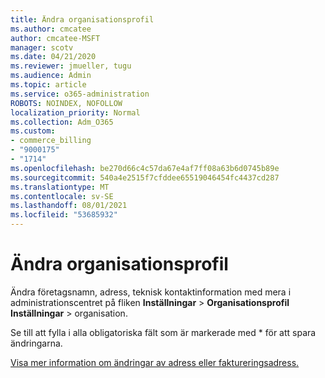 ```yaml
---
title: Ändra organisationsprofil
ms.author: cmcatee
author: cmcatee-MSFT
manager: scotv
ms.date: 04/21/2020
ms.reviewer: jmueller, tugu
ms.audience: Admin
ms.topic: article
ms.service: o365-administration
ROBOTS: NOINDEX, NOFOLLOW
localization_priority: Normal
ms.collection: Adm_O365
ms.custom:
- commerce_billing
- "9000175"
- "1714"
ms.openlocfilehash: be270d66c4c57da67e4af7ff08a63b6d0745b89e
ms.sourcegitcommit: 540a4e2515f7cfddee65519046454fc4437cd287
ms.translationtype: MT
ms.contentlocale: sv-SE
ms.lasthandoff: 08/01/2021
ms.locfileid: "53685932"
---
```

# <a name="change-organization-profile"></a>Ändra organisationsprofil

Ändra företagsnamn, adress, teknisk kontaktinformation med mera i administrationscentret på fliken **Inställningar**  >  **Organisationsprofil Inställningar**  >  [](https://admin.microsoft.com/AdminPortal/Home#/Settings/OrganizationProfile/:/Settings/L1/OrganizationInformation) organisation.

Se till att fylla i alla obligatoriska fält som är markerade med * för att spara ändringarna.

[Visa mer information om ändringar av adress eller faktureringsadress.](/microsoft-365/admin/manage/change-address-contact-and-more)
